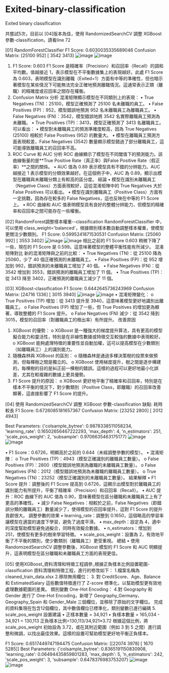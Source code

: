 # Exited-binary-classification
Exited binary classification

共嘗試5次，目前以 [04]版本為佳，使用 RandomizedSearchCV 調整 XGBoost 參數-classification，請看line 72


[01] RandomForestClassifier
F1 Score: 0.6030035335689046
Confusion Matrix:
 [25100   952]
 [ 3542  3413] 
![image](https://github.com/user-attachments/assets/4cc36e3d-f55d-4f57-a81c-e8d3ea649c4b)
![image](https://github.com/user-attachments/assets/372a7e37-af94-4957-8cb3-e313db6b1f27)
1. F1 Score: 0.603
F1 Score 是精確率（Precision）和召回率（Recall）的調和平均數。值越接近 1，表示模型在不平衡數據集上的表現越好。此處 F1 Score 為 0.603，表明模型在識別離職（Exited=1）方面有中等的準確性，但也暗示著模型在某些情況下可能無法完全正確地預測離職情況。這通常表示正類（離職）的精確度或召回率之間存在權衡。
2. Confusion Matrix 分析
混淆矩陣顯示模型在不同類別上的表現：
•	True Negatives (TN)：25100，模型正確預測了 25100 名未離職的員工。
•	False Positives (FP)：952，模型錯誤地預測 952 名未離職員工為離職員工。
•	False Negatives (FN)：3542，模型錯誤地將 3542 名實際離職員工預測為未離職。
•	True Positives (TP)：3413，模型正確預測了 3413 名離職員工。
可以看出：
•	模型對未離職員工的預測準確度較高，因為 True Negatives (25100) 相較於 False Positives (952) 的數量大。
•	模型在離職員工預測方面表現較差，False Negatives (3542) 數量顯示模型錯過了部分離職員工，這可能導致離職員工的召回率不高。
3. ROC Curve 和 AUC 分析
ROC 曲線顯示了模型在不同閾值下的預測能力。該曲線衡量的是**True Positive Rate（真正率）與False Positive Rate（假正率）**之間的關係。
•	AUC 值為 0.89 表示模型具有不錯的分辨能力。AUC 越接近 1 表示模型的分類效果越好。在這個例子中，AUC 為 0.89，顯示出模型在離職與未離職分類上有較高的區分度。
結論
•	模型在識別未離職員工（Negative Class）方面表現較好，這從混淆矩陣中的 True Negatives 大於 False Positives 可以看出。
•	模型在識別離職員工（Positive Class）方面有一定挑戰，因為存在較多的 False Negatives，這也反映在中等的 F1 Score 上。
•	ROC 曲線和 AUC 值表明模型具有良好的整體分辨能力，但模型的精確率和召回率之間可能存在一些權衡。


[02] RandomForest調整樣本權重--classification
RandomForestClassifier 中，可以使用 class_weight='balanced'，根據類別樣本數自動調整樣本權重，使模型更關注少數類別。
F1 Score: 0.5995241871530531
Confusion Matrix:
 [25060   992]
 [ 3553  3402]
![image](https://github.com/user-attachments/assets/aeedcd10-cd44-47ae-bc09-1cee034c6732)
![image](https://github.com/user-attachments/assets/176639b6-6ec5-4ccf-98ef-22dd0664e8c3)
相比之前的 F1 Score 0.603 稍微下降了一些，現在的 F1 Score 是 0.599。這意味著模型的整體平衡性能有所減少。
混淆矩陣對比
新的混淆矩陣與之前的比較：
•	True Negatives (TN)：從 25100 降為 25060，少了 40 個正確預測的未離職員工。
•	False Positives (FP)：從 952 增加到 992，錯誤預測的未離職員工增加了 40 個。
•	False Negatives (FN)：從 3542 增加到 3553，錯誤預測的離職員工增加了 11 個。
•	True Positives (TP)：從 3413 降至 3402，正確預測的離職員工減少了 11 個。


[03] XGBoost-classification
F1 Score: 0.6442645736243969
Confusion Matrix:
 [24716  1336]
 [ 3015  3940]
![image](https://github.com/user-attachments/assets/6d1caf6b-79ac-4c07-b3ec-de85676996c9)
![image](https://github.com/user-attachments/assets/83373127-6ba0-4182-a326-55b70aeae74c)
•	混淆矩陣變化：
o	True Positives (TP) 增加：從 3413 提升至 3940，這意味著模型更好地識別出離職員工。
o	False Positives (FP) 增加了一些，但 True Positives 的增加更為顯著，導致整體的 F1 Score 提升。
o	False Negatives (FN) 減少：從 3542 降到 3015，模型的召回率（對離職員工的檢出率）有所提升。
改善原因
1.	XGBoost 的優勢：
o	XGBoost 是一種強大的梯度提升算法，具有更高的模型擬合能力和靈活性，特別是在非線性數據或特徵交互較強的數據中表現較好。
o	XGBoost 能夠處理特徵的重要性並自動加權，這可以提高模型在少數類別（如離職員工）上的識別能力。
2.	隨機森林與 XGBoost 的區別：
o	隨機森林是通過多棵決策樹的投票來做預測，但每棵樹之間是獨立的。
o	XGBoost 使用梯度提升，樹之間是逐步構建的，每棵樹的目的是糾正前一棵樹的錯誤。這樣的過程可以更好地最小化誤差，尤其在較複雜的數據上更具優勢。
3.	F1 Score 提升的原因：
o	XGBoost 更好地平衡了精確率和召回率，特別是在樣本不平衡的情況下，對少數類別（Positive Class，即離職）的召回率改善顯著，這直接影響了 F1 Score 的提升。

[04] 使用 RandomizedSearchCV 調整 XGBoost 參數-classification
缺點: 耗時較長
F1 Score: 0.6726085181657367
Confusion Matrix:
 [23252  2800]
 [ 2012  4943]

 Best Parameters: {'colsample_bytree': 0.9878338511058234, 'learning_rate': 0.16502656467222293, 'max_depth': 4, 'n_estimators': 251, 'scale_pos_weight': 2, 'subsample': 0.9706635463175177}
![image](https://github.com/user-attachments/assets/33470283-b787-470c-8195-0e4804ef14b6)
![image](https://github.com/user-attachments/assets/80547045-d069-4142-a55b-94098204f59e)

•	F1 Score：0.6726，明顯高於之前的 0.644（未經調整參數的模型）。
•	混淆矩陣：
o	True Positives (TP)：4943（模型正確識別的離職員工數量）。
o	False Positives (FP)：2800（模型錯誤地預測為離職的未離職員工數量）。
o	False Negatives (FN)：2012（模型錯誤地預測為未離職的離職員工數量）。
o	True Negatives (TN)：23252（模型正確識別的未離職員工數量）。
結果解釋
•	F1 Score 提升：調整後的 F1 Score 提高到 0.6726，這顯示出模型對於離職員工的識別能力有所提升，平衡了精確率（Precision）和召回率（Recall）。
•	AUC 提升：ROC 曲線下的 AUC 值為 0.90，意味著模型在區分離職和未離職員工上有了更高的準確性。
•	減少 False Negatives：相較於之前，False Negatives（即錯誤分類的離職員工）數量減少了，使得模型的召回率提升，這對 F1 Score 的提升貢獻很大。
調整參數的效果
•	learning_rate：調整到 0.1650，這個略高的學習率讓模型在適當的速度下學習，避免了過度平滑。
•	max_depth：設定為 4，適中的深度幫助模型避免過擬合，同時有效擬合數據。
•	n_estimators：增加到 251，使模型有更多的樹來學習特徵。
•	scale_pos_weight：設置為 2，有效地平衡了不平衡的類別，使少數類別（離職員工）更受重視。
總結
•	使用 RandomizedSearchCV 調整參數後，XGBoost 模型的 F1 Score 和 AUC 明顯提升，這表明模型在區分離職和未離職員工方面的表現更佳。


[05] 使用XGBoost_資料清理和特徵工程調參_根據正負樣本比例設置範圍-classification
資料清理和特徵工程，進行的修改如下：
1.檔案名稱為cleaned_train_data.xlsx
2.移除無用欄位：
3. 對 CreditScore、Age、Balance 和 EstimatedSalary 這些數值特徵進行了 Z-score 標準化，以幫助模型更有效地處理數據範圍的差異。
類別變數 One-Hot Encoding：
4.對 Geography 和 Gender 進行了 One-Hot Encoding，新增了 Geography_Germany、Geography_Spain 和 Gender_Male 三個欄位，並移除了原始的文字欄位。
完成的資料集現在包含12個欄位，其中數值欄位已標準化，類別變數已進行編碼
5. scale_pos_weight 設置建議
•  正樣本數量 = 34,921
•  負樣本數量 = 165,034 - 34,921 = 130,113
正負樣本比例=130,113/34,921≈3.72
根據這個比例，將 scale_pos_weight 初始設為 3.72，或在其附近範圍（例如 3 到 5 之間）進行調整和微調，以找出最佳效果。這樣的設置可幫助模型更好地平衡正負樣本。

F1 Score: 0.6517449747194475
Confusion Matrix:
 [[22074  3978]
 [ 1670  5285]]
Best Parameters: {'colsample_bytree': 0.8365191150830908, 'learning_rate': 0.06494435859801283, 'max_depth': 5, 'n_estimators': 242, 'scale_pos_weight': 3, 'subsample': 0.6478376983753207}
![image](https://github.com/user-attachments/assets/fb5dc167-4ba1-4a78-817d-e7992c44715b)
![image](https://github.com/user-attachments/assets/a239417e-9c8b-48d3-91ce-d6d8045a0058)




 
